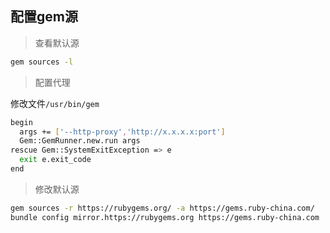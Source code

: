 ## 配置gem源

> 查看默认源

```bash
gem sources -l
```    
> 配置代理

修改文件`/usr/bin/gem`

```bash
begin
  args += ['--http-proxy','http://x.x.x.x:port']
  Gem::GemRunner.new.run args
rescue Gem::SystemExitException => e
  exit e.exit_code
end
```
> 修改默认源

```bash
gem sources -r https://rubygems.org/ -a https://gems.ruby-china.com/
bundle config mirror.https://rubygems.org https://gems.ruby-china.com
```


